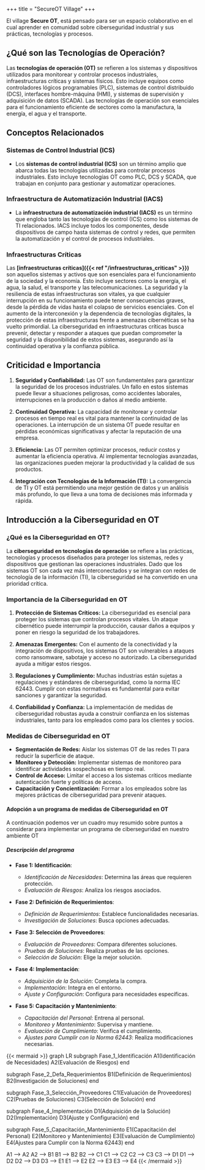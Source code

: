 +++
title = "SecureOT Village"
+++

El village **Secure OT**, está pensado para ser un espacio colaborativo en el cual aprender en comunidad sobre ciberseguridad industrial y sus prácticas, tecnologías y procesos.

## ¿Qué son las Tecnologías de Operación?
Las **tecnologías de operación (OT)** se refieren a los sistemas y dispositivos utilizados para monitorear y controlar procesos industriales, infraestructuras críticas y sistemas físicos. Esto incluye equipos como controladores lógicos programables (PLC), sistemas de control distribuido (DCS), interfaces hombre-máquina (HMI), y sistemas de supervisión y adquisición de datos (SCADA). Las tecnologías de operación son esenciales para el funcionamiento eficiente de sectores como la manufactura, la energía, el agua y el transporte.

## Conceptos Relacionados

### Sistemas de Control Industrial (ICS)
- Los **sistemas de control industrial (ICS)** son un término amplio que abarca todas las tecnologías utilizadas para controlar procesos industriales. Esto incluye tecnologías OT como PLC, DCS y SCADA, que trabajan en conjunto para gestionar y automatizar operaciones.

### Infraestructura de Automatización Industrial (IACS)
- La **infraestructura de automatización industrial (IACS)** es un término que engloba tanto las tecnologías de control (ICS) como los sistemas de TI relacionados. IACS incluye todos los componentes, desde dispositivos de campo hasta sistemas de control y redes, que permiten la automatización y el control de procesos industriales.

### Infraestructuras Críticas
Las **[infraestructuras críticas]({{< ref "/infraestructuras_criticas" >}})** son aquellos sistemas y activos que son esenciales para el funcionamiento de la sociedad y la economía. Esto incluye sectores como la energía, el agua, la salud, el transporte y las telecomunicaciones. La seguridad y la resiliencia de estas infraestructuras son vitales, ya que cualquier interrupción en su funcionamiento puede tener consecuencias graves, desde la pérdida de vidas hasta el colapso de servicios esenciales. Con el aumento de la interconexión y la dependencia de tecnologías digitales, la protección de estas infraestructuras frente a amenazas cibernéticas se ha vuelto primordial. La ciberseguridad en infraestructuras críticas busca prevenir, detectar y responder a ataques que puedan comprometer la seguridad y la disponibilidad de estos sistemas, asegurando así la continuidad operativa y la confianza pública.


## Criticidad e Importancia
1. **Seguridad y Confiabilidad:** Las OT son fundamentales para garantizar la seguridad de los procesos industriales. Un fallo en estos sistemas puede llevar a situaciones peligrosas, como accidentes laborales, interrupciones en la producción o daños al medio ambiente.
  
2. **Continuidad Operativa:** La capacidad de monitorear y controlar procesos en tiempo real es vital para mantener la continuidad de las operaciones. La interrupción de un sistema OT puede resultar en pérdidas económicas significativas y afectar la reputación de una empresa.
  
3. **Eficiencia:** Las OT permiten optimizar procesos, reducir costos y aumentar la eficiencia operativa. Al implementar tecnologías avanzadas, las organizaciones pueden mejorar la productividad y la calidad de sus productos.

4. **Integración con Tecnologías de la Información (TI):** La convergencia de TI y OT está permitiendo una mejor gestión de datos y un análisis más profundo, lo que lleva a una toma de decisiones más informada y rápida.

## Introducción a la Ciberseguridad en OT

### ¿Qué es la Ciberseguridad en OT?
La **ciberseguridad en tecnologías de operación** se refiere a las prácticas, tecnologías y procesos diseñados para proteger los sistemas, redes y dispositivos que gestionan las operaciones industriales. Dado que los sistemas OT son cada vez más interconectados y se integran con redes de tecnología de la información (TI), la ciberseguridad se ha convertido en una prioridad crítica.

### Importancia de la Ciberseguridad en OT
1. **Protección de Sistemas Críticos:** La ciberseguridad es esencial para proteger los sistemas que controlan procesos vitales. Un ataque cibernético puede interrumpir la producción, causar daños a equipos y poner en riesgo la seguridad de los trabajadores.

2. **Amenazas Emergentes:** Con el aumento de la conectividad y la integración de dispositivos, los sistemas OT son vulnerables a ataques como ransomware, sabotaje y acceso no autorizado. La ciberseguridad ayuda a mitigar estos riesgos.

3. **Regulaciones y Cumplimiento:** Muchas industrias están sujetas a regulaciones y estándares de ciberseguridad, como la norma IEC 62443. Cumplir con estas normativas es fundamental para evitar sanciones y garantizar la seguridad.

4. **Confiabilidad y Confianza:** La implementación de medidas de ciberseguridad robustas ayuda a construir confianza en los sistemas industriales, tanto para los empleados como para los clientes y socios.

### Medidas de Ciberseguridad en OT
- **Segmentación de Redes:** Aislar los sistemas OT de las redes TI para reducir la superficie de ataque.
- **Monitoreo y Detección:** Implementar sistemas de monitoreo para identificar actividades sospechosas en tiempo real.
- **Control de Acceso:** Limitar el acceso a los sistemas críticos mediante autenticación fuerte y políticas de acceso.
- **Capacitación y Concientización:** Formar a los empleados sobre las mejores prácticas de ciberseguridad para prevenir ataques.

#### Adopción a un programa de medidas de Ciberseguridad en OT

A continuación podemos ver un cuadro muy resumido sobre puntos a considerar para implementar un programa de ciberseguridad en nuestro ambiente OT

##### Descripción del programa


- **Fase 1: Identificación**: 
  - *Identificación de Necesidades*: Determina las áreas que requieren protección.
  - *Evaluación de Riesgos*: Analiza los riesgos asociados.

- **Fase 2: Definición de Requerimientos**:
  - *Definición de Requerimientos*: Establece funcionalidades necesarias.
  - *Investigación de Soluciones*: Busca opciones adecuadas.

- **Fase 3: Selección de Proveedores**:
  - *Evaluación de Proveedores*: Compara diferentes soluciones.
  - *Pruebas de Soluciones*: Realiza pruebas de las opciones.
  - *Selección de Solución*: Elige la mejor solución.

- **Fase 4: Implementación**:
  - *Adquisición de la Solución*: Completa la compra.
  - *Implementación*: Integra en el entorno.
  - *Ajuste y Configuración*: Configura para necesidades específicas.

- **Fase 5: Capacitación y Mantenimiento**:
  - *Capacitación del Personal*: Entrena al personal.
  - *Monitoreo y Mantenimiento*: Supervisa y mantiene.
  - *Evaluación de Cumplimiento*: Verifica el cumplimiento.
  - *Ajustes para Cumplir con la Norma 62443*: Realiza modificaciones necesarias.


{{< mermaid >}}
graph LR
  subgraph Fase_1_Identificación
    A1(Identificación de Necesidades)
    A2(Evaluación de Riesgos)
  end

  subgraph Fase_2_Defa_Requerimientos
    B1(Definición de Requerimientos)
    B2(Investigación de Soluciones)
  end

  subgraph Fase_3_Selección_Proveedores
    C1(Evaluación de Proveedores)
    C2(Pruebas de Soluciones)
    C3(Selección de Solución)
  end

  subgraph Fase_4_Implementación
    D1(Adquisición de la Solución)
    D2(Implementación)
    D3(Ajuste y Configuración)
  end

  subgraph Fase_5_Capacitación_Mantenimiento
    E1(Capacitación del Personal)
    E2(Monitoreo y Mantenimiento)
    E3(Evaluación de Cumplimiento)
    E4(Ajustes para Cumplir con la Norma 62443)
  end

  A1 --> A2
  A2 --> B1
  B1 --> B2
  B2 --> C1
  C1 --> C2
  C2 --> C3
  C3 --> D1
  D1 --> D2
  D2 --> D3
  D3 --> E1
  E1 --> E2
  E2 --> E3
  E3 --> E4
{{< /mermaid >}}
